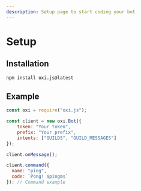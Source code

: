 ```yaml
---
description: Setup page to start coding your bot
---
```


# Setup

## Installation

```bash
npm install oxi.js@latest
```

## Example

```javascript
const oxi = require("oxi.js");

const client = new oxi.Bot({
    token: "Your token",
    prefix: "Your prefix",
    intents: ["GUILDS", "GUILD_MESSAGES"]
});

client.onMessage();

client.command({
  name: "ping",
  code: `Pong! $pingms`
}); // Command example
```
